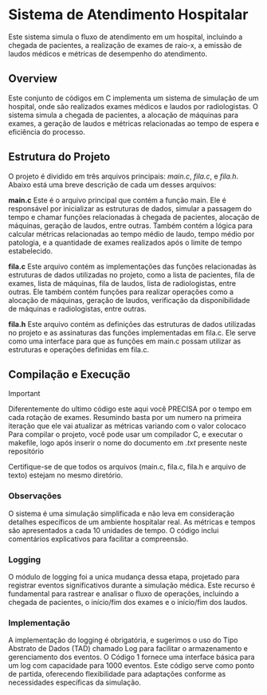 # Sistema de Atendimento Hospitalar

Este sistema simula o fluxo de atendimento em um hospital, incluindo a chegada de pacientes, a realização de exames de raio-x, a emissão de laudos médicos e métricas de desempenho do atendimento.

## Overview
Este conjunto de códigos em C implementa um sistema de simulação de um hospital, onde são realizados exames médicos e laudos por radiologistas. O sistema simula a chegada de pacientes, a alocação de máquinas para exames, a geração de laudos e métricas relacionadas ao tempo de espera e eficiência do processo.

## Estrutura do Projeto
O projeto é dividido em três arquivos principais: _main.c_, _fila.c_, e _fila.h_. Abaixo está uma breve descrição de cada um desses arquivos:

**main.c**
Este é o arquivo principal que contém a função main. Ele é responsável por inicializar as estruturas de dados, simular a passagem do tempo e chamar funções relacionadas à chegada de pacientes, alocação de máquinas, geração de laudos, entre outras. Também contém a lógica para calcular métricas relacionadas ao tempo médio de laudo, tempo médio por patologia, e a quantidade de exames realizados após o limite de tempo estabelecido.

**fila.c**
Este arquivo contém as implementações das funções relacionadas às estruturas de dados utilizadas no projeto, como a lista de pacientes, fila de exames, lista de máquinas, fila de laudos, lista de radiologistas, entre outras. Ele também contém funções para realizar operações como a alocação de máquinas, geração de laudos, verificação da disponibilidade de máquinas e radiologistas, entre outras.

**fila.h**
Este arquivo contém as definições das estruturas de dados utilizadas no projeto e as assinaturas das funções implementadas em fila.c. Ele serve como uma interface para que as funções em main.c possam utilizar as estruturas e operações definidas em fila.c.

## Compilação e Execução
>[!IMPORTANT]
>Diferentemente do ultimo código este aqui você PRECISA por o tempo em cada rotação de exames. Resumindo basta por um numero na primeira iteração que ele vai atualizar as métricas variando com o valor colocaco
> Para compilar o projeto, você pode usar um compilador C, e executar o makefile, logo após inserir o nome do documento em _.txt_ presente neste repositório

Certifique-se de que todos os arquivos (main.c, fila.c, fila.h e arquivo de texto) estejam no mesmo diretório.

### Observações
O sistema é uma simulação simplificada e não leva em consideração detalhes específicos de um ambiente hospitalar real.
As métricas e tempos são apresentados a cada 10 unidades de tempo.
O código inclui comentários explicativos para facilitar a compreensão.


### Logging

O módulo de logging foi  a unica mudança dessa etapa, projetado para registrar eventos significativos durante a simulação médica. Este recurso é fundamental para rastrear e analisar o fluxo de operações, incluindo a chegada de pacientes, o início/fim dos exames e o início/fim dos laudos.

### Implementação
A implementação do logging é obrigatória, e sugerimos o uso do Tipo Abstrato de Dados (TAD) chamado Log para facilitar o armazenamento e gerenciamento dos eventos. O Código 1 fornece uma interface básica para um log com capacidade para 1000 eventos. Este código serve como ponto de partida, oferecendo flexibilidade para adaptações conforme as necessidades específicas da simulação.
